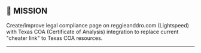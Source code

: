 ## 🎯 MISSION
Create/improve legal compliance page on reggieanddro.com (Lightspeed) with Texas COA (Certificate of Analysis) integration to replace current "cheater link" to Texas COA resources.

---
